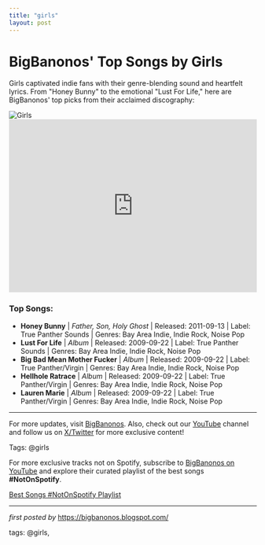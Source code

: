 ```yaml
---
title: "girls"
layout: post
---
```


<!-- Title of the Post -->
<h1>BigBanonos' Top Songs by Girls</h1> <!-- Introductory Text -->
<p>Girls captivated indie fans with their genre-blending sound and heartfelt lyrics. From "Honey Bunny" to the emotional "Lust For Life," here are BigBanonos' top picks from their acclaimed discography:</p> <!-- Featured Image -->
<div> <img src="https://media.npr.org/assets/img/2011/08/22/a91adf4-8f1028fc742338f30adf218e13518c40f321f081.jpeg?s=1100&c=85&f=jpeg" alt="Girls">
</div> <!-- Spotify Embed -->
<div> <iframe src="https://open.spotify.com/embed/playlist/3VRnEWFPPLVliJSDpQ9QuC?utm_source=generator" width="100%" height="352" frameBorder="0" allowfullscreen="" allow="autoplay; clipboard-write; encrypted-media; fullscreen; picture-in-picture" loading="lazy"></iframe>
</div> <!-- Song Information -->
<h3>Top Songs:</h3>
<ul> <li><strong>Honey Bunny</strong> | <em>Father, Son, Holy Ghost</em> | Released: 2011-09-13 | Label: True Panther Sounds | Genres: Bay Area Indie, Indie Rock, Noise Pop</li> <li><strong>Lust For Life</strong> | <em>Album</em> | Released: 2009-09-22 | Label: True Panther Sounds | Genres: Bay Area Indie, Indie Rock, Noise Pop</li> <li><strong>Big Bad Mean Mother Fucker</strong> | <em>Album</em> | Released: 2009-09-22 | Label: True Panther/Virgin | Genres: Bay Area Indie, Indie Rock, Noise Pop</li> <li><strong>Hellhole Ratrace</strong> | <em>Album</em> | Released: 2009-09-22 | Label: True Panther/Virgin | Genres: Bay Area Indie, Indie Rock, Noise Pop</li> <li><strong>Lauren Marie</strong> | <em>Album</em> | Released: 2009-09-22 | Label: True Panther/Virgin | Genres: Bay Area Indie, Indie Rock, Noise Pop</li>
</ul> <!-- Footer Links -->
<hr />
<p>For more updates, visit <a href="https://bigbanonos.blogspot.com/" target="_blank">BigBanonos</a>. Also, check out our <a href="https://www.youtube.com/@BigBanonos" target="_blank">YouTube</a> channel and follow us on <a href="https://x.com/bigbanonos" target="_blank">X/Twitter</a> for more exclusive content!</p> <!-- Tags -->
<p>Tags: @girls</p>


<!--Subscribe and Playlist Links-->
<div>
    <p>For more exclusive tracks not on Spotify, subscribe to <a href="https://www.youtube.com/@BigBanonos" target="_blank">BigBanonos on YouTube</a> and explore their curated playlist of the best songs <strong>#NotOnSpotify</strong>.</p>
    <p><a href="https://www.youtube.com/playlist?list=PLtuNtuTatqI0kFahUCbtbfenC_ET5O_tr" target="_blank">Best Songs #NotOnSpotify Playlist<br /></a></p></div>

<hr />

<p><em>first posted by</em> <a href="https://bigbanonos.blogspot.com/" rel="noopener" target="_new">https://bigbanonos.blogspot.com/</a></p>

<p>tags: @girls,</p>
